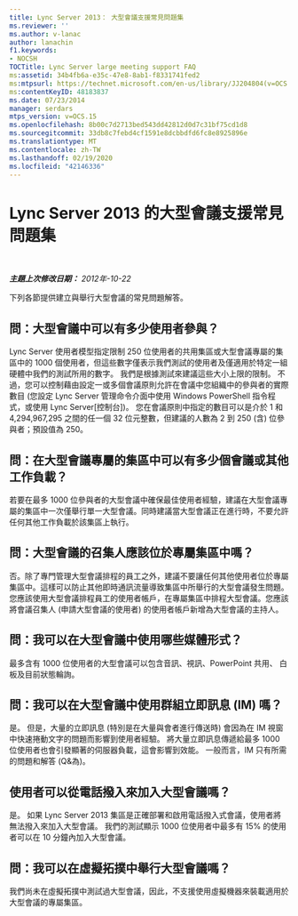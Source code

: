 ```yaml
---
title: Lync Server 2013： 大型會議支援常見問題集
ms.reviewer: ''
ms.author: v-lanac
author: lanachin
f1.keywords:
- NOCSH
TOCTitle: Lync Server large meeting support FAQ
ms:assetid: 34b4fb6a-e35c-47e8-8ab1-f8331741fed2
ms:mtpsurl: https://technet.microsoft.com/en-us/library/JJ204804(v=OCS.15)
ms:contentKeyID: 48183837
ms.date: 07/23/2014
manager: serdars
mtps_version: v=OCS.15
ms.openlocfilehash: 8b00c7d2713bed543dd42812d0d7c31bf75cd1d8
ms.sourcegitcommit: 33db8c7febd4cf1591e8dcbbdfd6fc8e8925896e
ms.translationtype: MT
ms.contentlocale: zh-TW
ms.lasthandoff: 02/19/2020
ms.locfileid: "42146336"
---
```

<div data-xmlns="http://www.w3.org/1999/xhtml">

<div class="topic" data-xmlns="http://www.w3.org/1999/xhtml" data-msxsl="urn:schemas-microsoft-com:xslt" data-cs="http://msdn.microsoft.com/">

<div data-asp="https://msdn2.microsoft.com/asp">

# <a name="large-meeting-support-faq-for-lync-server-2013"></a>Lync Server 2013 的大型會議支援常見問題集

</div>

<div id="mainSection">

<div id="mainBody">

<span> </span>

_**主題上次修改日期：** 2012年-10-22_

下列各節提供建立與舉行大型會議的常見問題解答。

<div>

## <a name="q-how-many-users-can-participate-in-a-large-meeting"></a>問：大型會議中可以有多少使用者參與？

Lync Server 使用者模型指定限制 250 位使用者的共用集區或大型會議專屬的集區中的 1000 個使用者，但這些數字僅表示我們測試的使用者及僅適用於特定一組硬體中我們的測試所用的數字。 我們是根據測試來建議這些大小上限的限制。 不過，您可以控制藉由設定一或多個會議原則允許在會議中您組織中的參與者的實際數目 (您設定 Lync Server 管理命令介面中使用 Windows PowerShell 指令程式，或使用 Lync Server[控制台])。 您在會議原則中指定的數目可以是介於 1 和 4,294,967,295 之間的任一個 32 位元整數，但建議的人數為 2 到 250 (含) 位參與者；預設值為 250。

</div>

<div>

## <a name="q-how-many-meetings-or-other-workloads-can-i-have-in-a-pool-that-is-dedicated-to-large-meetings"></a>問：在大型會議專屬的集區中可以有多少個會議或其他工作負載？

若要在最多 1000 位參與者的大型會議中確保最佳使用者經驗，建議在大型會議專屬的集區中一次僅舉行單一大型會議。同時建議當大型會議正在進行時，不要允許任何其他工作負載於該集區上執行。

</div>

<div>

## <a name="q-should-the-organizers-of-large-meeting-be-homed-on-the-dedicated-pool"></a>問：大型會議的召集人應該位於專屬集區中嗎？

否。除了專門管理大型會議排程的員工之外，建議不要讓任何其他使用者位於專屬集區中。這樣可以防止其他即時通訊流量導致集區中所舉行的大型會議發生問題。您應該使用大型會議排程員工的使用者帳戶，在專屬集區中排程大型會議。您應該將會議召集人 (申請大型會議的使用者) 的使用者帳戶新增為大型會議的主持人。

</div>

<div>

## <a name="q-what-media-modalities-can-i-use-in-a-large-meeting"></a>問：我可以在大型會議中使用哪些媒體形式？

最多含有 1000 位使用者的大型會議可以包含音訊、視訊、PowerPoint 共用、 白板及目前狀態輪詢。

</div>

<div>

## <a name="q-can-i-use-group-instant-messaging-im-in-large-meetings"></a>問：我可以在大型會議中使用群組立即訊息 (IM) 嗎？

是。 但是，大量的立即訊息 (特別是在大量與會者進行傳送時) 會因為在 IM 視窗中快速捲動文字的問題而影響到使用者經驗。 將大量立即訊息傳遞給最多 1000 位使用者也會引發顯著的伺服器負載，這會影響到效能。 一般而言，IM 只有所需的問題和解答 (Q\&為)。

</div>

<div>

## <a name="can-users-join-large-meetings-by-dialing-in-from-a-phone"></a>使用者可以從電話撥入來加入大型會議嗎？

是。 如果 Lync Server 2013 集區是正確部署和啟用電話撥入式會議，使用者將無法撥入來加入大型會議。 我們的測試顯示 1000 位使用者中最多有 15% 的使用者可以在 10 分鐘內加入大型會議。

</div>

<div>

## <a name="q-can-i-host-large-meetings-in-a-virtual-topology"></a>問：我可以在虛擬拓撲中舉行大型會議嗎？

我們尚未在虛擬拓撲中測試過大型會議，因此，不支援使用虛擬機器來裝載適用於大型會議的專屬集區。

</div>

</div>

<span> </span>

</div>

</div>

</div>

